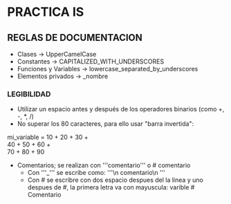 # PRACTICA IS
## REGLAS DE DOCUMENTACION
- Clases -> UpperCamelCase
- Constantes -> CAPITALIZED_WITH_UNDERSCORES
- Funciones y Variables -> lowercase_separated_by_underscores
- Elementos privados -> _nombre
### LEGIBILIDAD
- Utilizar un espacio antes y después de los operadores binarios (como +, -, *, /)
- No superar los 80 caracteres, para ello usar "barra invertida":

mi_variable = 10 + 20 + 30 + \
              40 + 50 + 60 + \
              70 + 80 + 90

- Comentarios; se realizan con '''comentario''' o # comentario
  - Con '''_''' se escribe como:
    '''\n
    comentario\n
    '''
  - Con # se escribre con dos espacio despues del la linea y uno despues de #, la primera letra va con mayuscula:
    varible  # Comentario  
